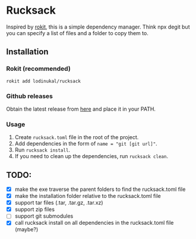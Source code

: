 # Rucksack

Inspired by [rokit](https://github.com/rojo-rbx/rokit), this is a simple dependency manager. Think npx degit but you can specify a list of files and a folder to copy them to.

## Installation

### Rokit (recommended) 
```
rokit add lodinukal/rucksack
```

### Github releases
Obtain the latest release from [here](https://github.com/lodinukal/rucksack/releases/latest) and place it in your PATH.

### Usage
1. Create `rucksack.toml` file in the root of the project. 
2. Add dependencies in the form of `name = "git [git url]"`. 
3. Run `rucksack install`.
4. If you need to clean up the dependencies, run `rucksack clean`.

## TODO:
- [x] make the exe traverse the parent folders to find the rucksack.toml file
- [x] make the installation folder relative to the rucksack.toml file
- [x] support tar files (.tar, .tar.gz, .tar.xz)
- [x] support zip files
- [ ] support git submodules
- [x] call rucksack install on all dependencies in the rucksack.toml file (maybe?)